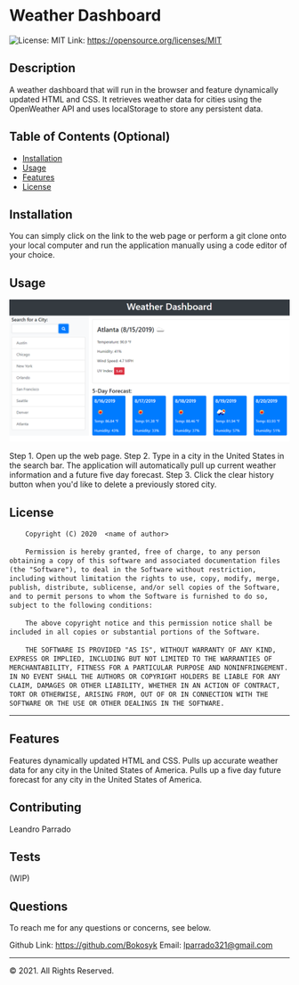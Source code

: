 # Weather Dashboard
![License: MIT](https://img.shields.io/badge/License-MIT-yellow.svg) Link: https://opensource.org/licenses/MIT


## Description 
A weather dashboard that will run in the browser and feature dynamically updated HTML and CSS. It retrieves weather data for cities using the OpenWeather API and uses localStorage to store any persistent data.

## Table of Contents (Optional)

* [Installation](#installation)
* [Usage](#usage)
* [Features](#features)
* [License](#license)


## Installation

You can simply click on the link to the web page or perform a git clone onto your local computer and run the application manually using a code editor of your choice.

## Usage 

![Weather Dashboard](Assets\06-server-side-apis-homework-demo.png)

Step 1. Open up the web page. Step 2. Type in a city in the United States in the search bar. The application will automatically pull up current weather information and a future five day forecast. Step 3. Click the clear history button when you'd like to delete a previously stored city.

## License

        Copyright (C) 2020  <name of author>
        
        Permission is hereby granted, free of charge, to any person obtaining a copy of this software and associated documentation files (the "Software"), to deal in the Software without restriction, including without limitation the rights to use, copy, modify, merge, publish, distribute, sublicense, and/or sell copies of the Software, and to permit persons to whom the Software is furnished to do so, subject to the following conditions:
        
        The above copyright notice and this permission notice shall be included in all copies or substantial portions of the Software.
        
        THE SOFTWARE IS PROVIDED "AS IS", WITHOUT WARRANTY OF ANY KIND, EXPRESS OR IMPLIED, INCLUDING BUT NOT LIMITED TO THE WARRANTIES OF MERCHANTABILITY, FITNESS FOR A PARTICULAR PURPOSE AND NONINFRINGEMENT. IN NO EVENT SHALL THE AUTHORS OR COPYRIGHT HOLDERS BE LIABLE FOR ANY CLAIM, DAMAGES OR OTHER LIABILITY, WHETHER IN AN ACTION OF CONTRACT, TORT OR OTHERWISE, ARISING FROM, OUT OF OR IN CONNECTION WITH THE SOFTWARE OR THE USE OR OTHER DEALINGS IN THE SOFTWARE.

---

## Features

Features dynamically updated HTML and CSS. Pulls up accurate weather data for any city in the United States of America. Pulls up a five day future forecast for any city in the United States of America.

## Contributing

Leandro Parrado

## Tests

(WIP)

## Questions

To reach me for any questions or concerns, see below.

Github Link: https://github.com/Bokosyk
Email: lparrado321@gmail.com

---

© 2021. All Rights Reserved.